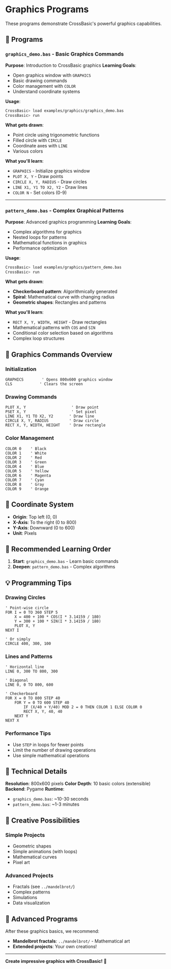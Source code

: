 # Graphics Programs

These programs demonstrate CrossBasic's powerful graphics capabilities.

## 📁 Programs

### `graphics_demo.bas` - Basic Graphics Commands
**Purpose**: Introduction to CrossBasic graphics
**Learning Goals**:
- Open graphics window with `GRAPHICS`
- Basic drawing commands
- Color management with `COLOR`
- Understand coordinate systems

**Usage**:
```bash
CrossBasic> load examples/graphics/graphics_demo.bas
CrossBasic> run
```

**What gets drawn**:
- Point circle using trigonometric functions
- Filled circle with `CIRCLE`
- Coordinate axes with `LINE`
- Various colors

**What you'll learn**:
- `GRAPHICS` - Initialize graphics window
- `PLOT X, Y` - Draw points
- `CIRCLE X, Y, RADIUS` - Draw circles
- `LINE X1, Y1 TO X2, Y2` - Draw lines
- `COLOR N` - Set colors (0-9)

---

### `pattern_demo.bas` - Complex Graphical Patterns
**Purpose**: Advanced graphics programming
**Learning Goals**:
- Complex algorithms for graphics
- Nested loops for patterns
- Mathematical functions in graphics
- Performance optimization

**Usage**:
```bash
CrossBasic> load examples/graphics/pattern_demo.bas
CrossBasic> run
```

**What gets drawn**:
- **Checkerboard pattern**: Algorithmically generated
- **Spiral**: Mathematical curve with changing radius
- **Geometric shapes**: Rectangles and patterns

**What you'll learn**:
- `RECT X, Y, WIDTH, HEIGHT` - Draw rectangles
- Mathematical patterns with `COS` and `SIN`
- Conditional color selection based on algorithms
- Complex loop structures

## 🎨 Graphics Commands Overview

### Initialization
```basic
GRAPHICS        ' Opens 800x600 graphics window
CLS            ' Clears the screen
```

### Drawing Commands
```basic
PLOT X, Y                    ' Draw point
PSET X, Y                    ' Set pixel
LINE X1, Y1 TO X2, Y2       ' Draw line
CIRCLE X, Y, RADIUS         ' Draw circle
RECT X, Y, WIDTH, HEIGHT    ' Draw rectangle
```

### Color Management
```basic
COLOR 0    ' Black
COLOR 1    ' White
COLOR 2    ' Red
COLOR 3    ' Green
COLOR 4    ' Blue
COLOR 5    ' Yellow
COLOR 6    ' Magenta
COLOR 7    ' Cyan
COLOR 8    ' Gray
COLOR 9    ' Orange
```

## 📐 Coordinate System

- **Origin**: Top left (0, 0)
- **X-Axis**: To the right (0 to 800)
- **Y-Axis**: Downward (0 to 600)
- **Unit**: Pixels

## 🎯 Recommended Learning Order

1. **Start**: `graphics_demo.bas` - Learn basic commands
2. **Deepen**: `pattern_demo.bas` - Complex algorithms

## 💡 Programming Tips

### Drawing Circles
```basic
' Point-wise circle
FOR I = 0 TO 360 STEP 5
    X = 400 + 100 * COS(I * 3.14159 / 180)
    Y = 300 + 100 * SIN(I * 3.14159 / 180)
    PLOT X, Y
NEXT I

' Or simply
CIRCLE 400, 300, 100
```

### Lines and Patterns
```basic
' Horizontal line
LINE 0, 300 TO 800, 300

' Diagonal
LINE 0, 0 TO 800, 600

' Checkerboard
FOR X = 0 TO 800 STEP 40
    FOR Y = 0 TO 600 STEP 40
        IF (X/40 + Y/40) MOD 2 = 0 THEN COLOR 1 ELSE COLOR 0
        RECT X, Y, 40, 40
    NEXT Y
NEXT X
```

### Performance Tips
- Use `STEP` in loops for fewer points
- Limit the number of drawing operations
- Use simple mathematical operations

## 🔧 Technical Details

**Resolution**: 800x600 pixels
**Color Depth**: 10 basic colors (extensible)
**Backend**: Pygame
**Runtime**: 
- `graphics_demo.bas`: ~10-30 seconds
- `pattern_demo.bas`: ~1-3 minutes

## 🎨 Creative Possibilities

### Simple Projects
- Geometric shapes
- Simple animations (with loops)
- Mathematical curves
- Pixel art

### Advanced Projects  
- Fractals (see `../mandelbrot/`)
- Complex patterns
- Simulations
- Data visualization

## 🚀 Advanced Programs

After these graphics basics, we recommend:
- **Mandelbrot fractals**: `../mandelbrot/` - Mathematical art
- **Extended projects**: Your own creations!

---

**Create impressive graphics with CrossBasic!** 🎨
